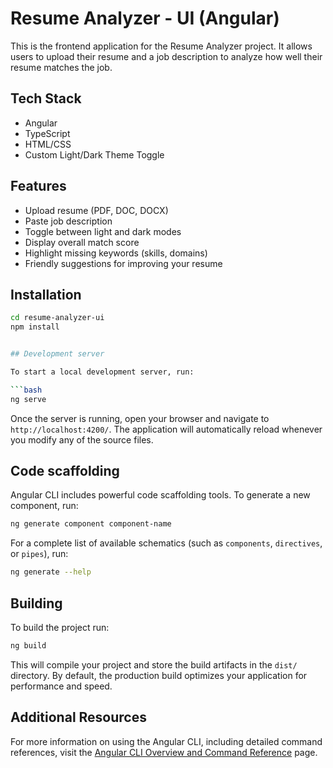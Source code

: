 # Resume Analyzer - UI (Angular)

This is the frontend application for the Resume Analyzer project. It allows users to upload their resume and a job description to analyze how well their resume matches the job.

## Tech Stack

- Angular
- TypeScript
- HTML/CSS
- Custom Light/Dark Theme Toggle

## Features

- Upload resume (PDF, DOC, DOCX)
- Paste job description
- Toggle between light and dark modes
- Display overall match score
- Highlight missing keywords (skills, domains)
- Friendly suggestions for improving your resume

## Installation

```bash
cd resume-analyzer-ui
npm install


## Development server

To start a local development server, run:

```bash
ng serve
```

Once the server is running, open your browser and navigate to `http://localhost:4200/`. The application will automatically reload whenever you modify any of the source files.

## Code scaffolding

Angular CLI includes powerful code scaffolding tools. To generate a new component, run:

```bash
ng generate component component-name
```

For a complete list of available schematics (such as `components`, `directives`, or `pipes`), run:

```bash
ng generate --help
```

## Building

To build the project run:

```bash
ng build
```

This will compile your project and store the build artifacts in the `dist/` directory. By default, the production build optimizes your application for performance and speed.


## Additional Resources

For more information on using the Angular CLI, including detailed command references, visit the [Angular CLI Overview and Command Reference](https://angular.dev/tools/cli) page.
